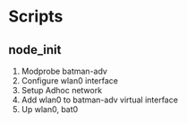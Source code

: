 # Scripts 

## node_init

1. Modprobe batman-adv 
2. Configure wlan0 interface
3. Setup Adhoc network 
2. Add wlan0 to batman-adv virtual interface
3. Up wlan0, bat0
